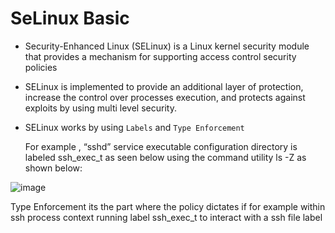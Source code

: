 # SeLinux Basic

- Security-Enhanced Linux (SELinux) is a Linux kernel security module that provides a mechanism for supporting access control security policies
 
- SELinux is implemented to provide an additional layer of protection, increase the control over processes execution, and protects against exploits by using multi level security.

- SELinux works by using `Labels` and `Type Enforcement`

	For example , “sshd” service executable configuration directory is labeled ssh_exec_t as seen below using the command utility ls -Z as shown below:
 
 ![image](https://github.com/Pavan-1997/SeLinux_Basic/assets/32020205/2cbd68ce-5ddc-448a-823d-2b2b8f993f84)

 Type Enforcement its the part where the policy dictates if for example within ssh process context running label ssh_exec_t to interact with a ssh file label
